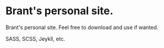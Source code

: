 # Brant's personal site.
Brant's personal site. Feel free to download and use if wanted.

SASS, SCSS, Jeykll, etc.
